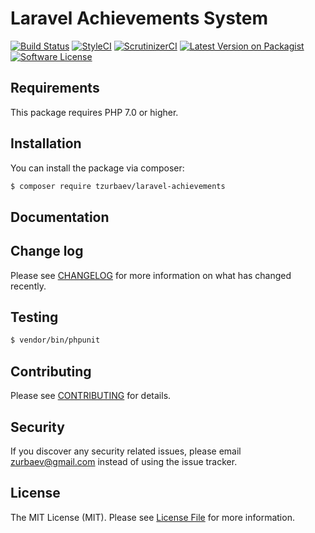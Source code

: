 # Laravel Achievements System

[![Build Status][ico-travis]][link-travis]
[![StyleCI][ico-styleci]][link-styleci]
[![ScrutinizerCI][ico-scrutinizer]][link-scrutinizer]
[![Latest Version on Packagist][ico-version]][link-packagist]
[![Software License][ico-license]](LICENSE.md)

## Requirements
This package requires PHP 7.0 or higher.

## Installation

You can install the package via composer:

``` bash
$ composer require tzurbaev/laravel-achievements
```

## Documentation

## Change log

Please see [CHANGELOG](CHANGELOG.md) for more information on what has changed recently.

## Testing

``` bash
$ vendor/bin/phpunit
```

## Contributing

Please see [CONTRIBUTING](CONTRIBUTING.md) for details.

## Security

If you discover any security related issues, please email zurbaev@gmail.com instead of using the issue tracker.

## License

The MIT License (MIT). Please see [License File](LICENSE.md) for more information.

[ico-version]: https://poser.pugx.org/tzurbaev/laravel-achievements/version?format=flat
[ico-license]: https://poser.pugx.org/tzurbaev/laravel-achievements/license?format=flat
[ico-travis]: https://api.travis-ci.org/tzurbaev/laravel-achievements.svg?branch=master
[ico-styleci]: https://styleci.io/repos/95869727/shield?branch=master&style=flat
[ico-scrutinizer]: https://scrutinizer-ci.com/g/tzurbaev/laravel-achievements/badges/quality-score.png?b=master

[link-packagist]: https://packagist.org/packages/tzurbaev/laravel-achievements
[link-travis]: https://travis-ci.org/tzurbaev/laravel-achievements
[link-styleci]: https://styleci.io/repos/95869727
[link-scrutinizer]: https://scrutinizer-ci.com/g/tzurbaev/laravel-achievements/
[link-author]: https://github.com/tzurbaev
